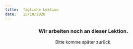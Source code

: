 ```yaml
---
title:  Tägliche Lektion
date:   15/10/2020
---
```


### <center>Wir arbeiten noch an dieser Lektion.</center>
<center>Bitte komme später zurück.</center>